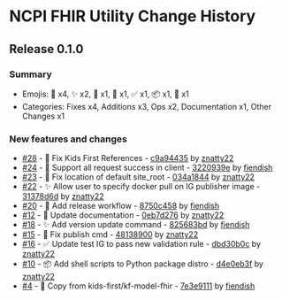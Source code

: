 # NCPI FHIR Utility Change History

## Release 0.1.0

### Summary

- Emojis: 🐛 x4, ✨ x2, 👷 x1, 📝 x1, ✅ x1, 📦 x1, 🎉 x1
- Categories: Fixes x4, Additions x3, Ops x2, Documentation x1, Other Changes x1

### New features and changes

- [#28](https://github.com/ncpi-fhir/ncpi-fhir-utility/pull/28) - 🐛 Fix Kids First References - [c9a94435](https://github.com/ncpi-fhir/ncpi-fhir-utility/commit/c9a9443546391b117a7021d03a895468ab96f0e6) by [znatty22](https://github.com/znatty22)
- [#24](https://github.com/ncpi-fhir/ncpi-fhir-utility/pull/24) - 🐛 Support all request success in client - [3220939e](https://github.com/ncpi-fhir/ncpi-fhir-utility/commit/3220939ea91ae7b78e01468ae025f9881ba416b9) by [fiendish](https://github.com/fiendish)
- [#23](https://github.com/ncpi-fhir/ncpi-fhir-utility/pull/23) - 🐛 Fix location of default site_root - [034a1844](https://github.com/ncpi-fhir/ncpi-fhir-utility/commit/034a184430eed419071e4f1c53c4abae1823daf5) by [znatty22](https://github.com/znatty22)
- [#22](https://github.com/ncpi-fhir/ncpi-fhir-utility/pull/22) - ✨ Allow user to specify docker pull on IG publisher image - [31378d6d](https://github.com/ncpi-fhir/ncpi-fhir-utility/commit/31378d6d0de6031e9730983885bc4b9b2df01812) by [znatty22](https://github.com/znatty22)
- [#20](https://github.com/ncpi-fhir/ncpi-fhir-utility/pull/20) - 👷 Add release workflow - [8750c458](https://github.com/ncpi-fhir/ncpi-fhir-utility/commit/8750c4589b5f5e1548b366bb0d31eda429385afa) by [fiendish](https://github.com/fiendish)
- [#12](https://github.com/ncpi-fhir/ncpi-fhir-utility/pull/12) - 📝 Update documentation - [0eb7d276](https://github.com/ncpi-fhir/ncpi-fhir-utility/commit/0eb7d2769070d4e2524781072ec6b79643421453) by [znatty22](https://github.com/znatty22)
- [#18](https://github.com/ncpi-fhir/ncpi-fhir-utility/pull/18) - ✨ Add version update command - [825683bd](https://github.com/ncpi-fhir/ncpi-fhir-utility/commit/825683bd4947780949235e9f90c63c18815145c2) by [fiendish](https://github.com/fiendish)
- [#15](https://github.com/ncpi-fhir/ncpi-fhir-utility/pull/15) - 🐛 Fix publish cmd - [48138900](https://github.com/ncpi-fhir/ncpi-fhir-utility/commit/48138900cfc158c0bb0fd5bfb9bcfea28f24929c) by [znatty22](https://github.com/znatty22)
- [#16](https://github.com/ncpi-fhir/ncpi-fhir-utility/pull/16) - ✅ Update test IG to pass new validation rule - [dbd30b0c](https://github.com/ncpi-fhir/ncpi-fhir-utility/commit/dbd30b0c8a932d37620b4ba4ad9c900542c854cb) by [znatty22](https://github.com/znatty22)
- [#10](https://github.com/ncpi-fhir/ncpi-fhir-utility/pull/10) - 📦 Add shell scripts to Python package distro - [d4e0eb3f](https://github.com/ncpi-fhir/ncpi-fhir-utility/commit/d4e0eb3f2907f3455e5f535446f436f1976f2039) by [znatty22](https://github.com/znatty22)
- [#4](https://github.com/ncpi-fhir/ncpi-fhir-utility/pull/4) - 🎉 Copy from kids-first/kf-model-fhir - [7e3e9111](https://github.com/ncpi-fhir/ncpi-fhir-utility/commit/7e3e91112363a835972c933e1917af3bdbecf7cd) by [fiendish](https://github.com/fiendish)